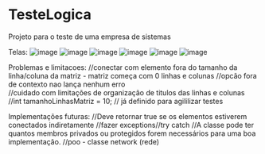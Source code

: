 # TesteLogica

Projeto para o teste de uma empresa de sistemas

Telas:
![image](https://user-images.githubusercontent.com/18118604/184686946-5cc5b36e-a03a-4da5-bab4-139e28e92063.png)
![image](https://user-images.githubusercontent.com/18118604/184686892-7a0f847b-9c2b-453a-a9e7-b1efc33e8499.png)
![image](https://user-images.githubusercontent.com/18118604/184687105-62c00dfa-374e-498f-bc79-50d00e21642f.png)
![image](https://user-images.githubusercontent.com/18118604/184687381-9db6c35c-de3c-4ea3-bbad-0fe8f87e8e08.png)
![image](https://user-images.githubusercontent.com/18118604/184687447-cdd9c067-3f08-4146-aa26-8a1f3d362687.png)
![image](https://user-images.githubusercontent.com/18118604/184687500-7ebadda6-f769-445d-b6d6-0f0727d04b45.png)



Problemas e limitacoes:
//conectar com elemento fora do tamanho da linha/coluna da matriz - matriz começa com 0 linhas e colunas
//opcão fora de contexto nao lança nenhum erro	
//cuidado com limitações de organização de titulos das linhas e colunas
//int tamanhoLinhasMatriz = 10; // já definido para agililizar testes

Implementações futuras:
//Deve retornar true se os elementos estiverem
conectados indiretamente
//fazer exceptions//try catch
//A classe pode ter quantos membros privados ou protegidos forem necessários para uma boa implementação.
//poo - classe network (rede)
